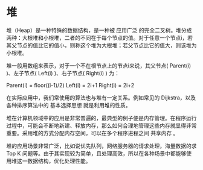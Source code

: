 # 堆

堆（Heap）是一种特殊的数据结构，是一种被 应用广泛 的完全二叉树。堆分成两种：大根堆和小根堆，二者的不同在于每个节点的值。对于任意一个节点i，若其父节点的值比它的值小，则称这个堆为大根堆；若父节点比它的值大，则该堆为小根堆。

堆一般用数组来表示，对于一个不在根节点上的节点i来说，其父节点( Parent(i) )、左子节点( Left(i) )、右子节点( Right(i) ) 为：

Parent(i) = floor((i-1)/2)
Left(i) = 2i+1
Right(i) = 2i+2

在实际应用中，我们常使用的算法也与堆有一定关系。例如常见的 Dijkstra，以及各种排序算法中的 基本选择思想 就是利用堆的性质。

堆在计算机领域中的应用是非常普遍的，最典型的例子便是内存管理。在程序运行过程中，可能会不断地新建、释放内存，那么如何合理地管理这些内存就显得非常重要。采用堆的方式分配内存空间，可以在多个程序进程之间 共享内存 。

堆的应用场景非常广泛，比如说优先队列，网络服务器的请求处理，海量数据的求 Top K 问题等。由于其实现较为简单，且处理高效，所以在各种场景中都能够使用堆这一数据结构，优化处理性能。